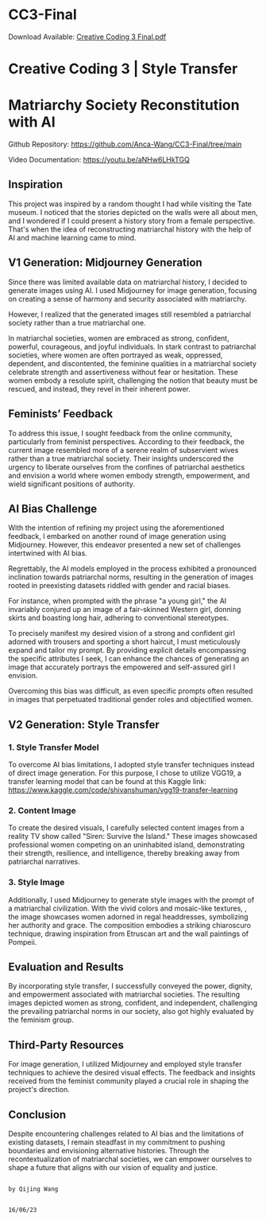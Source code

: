 # CC3-Final

Download Available: 
[Creative Coding 3 Final.pdf](https://github.com/Anca-Wang/CC3-Final/files/11772259/Creative.Coding.3.Final.pdf)

# Creative Coding 3  |  Style Transfer

# **Matriarchy Society Reconstitution with AI**

Github Repository: https://github.com/Anca-Wang/CC3-Final/tree/main

Video Documentation: https://youtu.be/aNHw6LHkTGQ

## **Inspiration**

This project was inspired by a random thought I had while visiting the Tate museum. I noticed that the stories depicted on the walls were all about men, and I wondered if I could present a history story from a female perspective. That's when the idea of reconstructing matriarchal history with the help of AI and machine learning came to mind.

## **V1 Generation: Midjourney Generation**

Since there was limited available data on matriarchal history, I decided to generate images using AI. I used Midjourney for image generation, focusing on creating a sense of harmony and security associated with matriarchy. 

However, I realized that the generated images still resembled a patriarchal society rather than a true matriarchal one.

In matriarchal societies, women are embraced as strong, confident, powerful, courageous, and joyful individuals. In stark contrast to patriarchal societies, where women are often portrayed as weak, oppressed, dependent, and discontented, the feminine qualities in a matriarchal society celebrate strength and assertiveness without fear or hesitation. These women embody a resolute spirit, challenging the notion that beauty must be rescued, and instead, they revel in their inherent power.

## Feminists’ **Feedback**

To address this issue, I sought feedback from the online community, particularly from feminist perspectives. According to their feedback, the current image resembled more of a serene realm of subservient wives rather than a true matriarchal society. Their insights underscored the urgency to liberate ourselves from the confines of patriarchal aesthetics and envision a world where women embody strength, empowerment, and wield significant positions of authority.

## **AI Bias Challenge**

With the intention of refining my project using the aforementioned feedback, I embarked on another round of image generation using Midjourney. However, this endeavor presented a new set of challenges intertwined with AI bias. 

Regrettably, the AI models employed in the process exhibited a pronounced inclination towards patriarchal norms, resulting in the generation of images rooted in preexisting datasets riddled with gender and racial biases.

For instance, when prompted with the phrase "a young girl," the AI invariably conjured up an image of a fair-skinned Western girl, donning skirts and boasting long hair, adhering to conventional stereotypes.

To precisely manifest my desired vision of a strong and confident girl adorned with trousers and sporting a short haircut, I must meticulously expand and tailor my prompt. By providing explicit details encompassing the specific attributes I seek, I can enhance the chances of generating an image that accurately portrays the empowered and self-assured girl I envision.

Overcoming this bias was difficult, as even specific prompts often resulted in images that perpetuated traditional gender roles and objectified women.


## ****V2 Generation: Style Transfer****

### 1. Style Transfer Model

To overcome AI bias limitations, I adopted style transfer techniques instead of direct image generation. For this purpose, I chose to utilize VGG19, a transfer learning model that can be found at this Kaggle link: https://www.kaggle.com/code/shivanshuman/vgg19-transfer-learning

### 2. Content Image

To create the desired visuals, I carefully selected content images from a reality TV show called "Siren: Survive the Island." These images showcased professional women competing on an uninhabited island, demonstrating their strength, resilience, and intelligence, thereby breaking away from patriarchal narratives.


### 3. Style Image

Additionally, I used Midjourney to generate style images with the prompt of a matriarchal civilization. With the vivid colors and mosaic-like textures, , the image showcases women adorned in regal headdresses, symbolizing her authority and grace. The composition embodies a striking chiaroscuro technique, drawing inspiration from Etruscan art and the wall paintings of Pompeii.


## **Evaluation and Results**

By incorporating style transfer, I successfully conveyed the power, dignity, and empowerment associated with matriarchal societies. The resulting images depicted women as strong, confident, and independent, challenging the prevailing patriarchal norms in our society, also got highly evaluated by the feminism group.



## **Third-Party Resources**

For image generation, I utilized Midjourney and employed style transfer techniques to achieve the desired visual effects. The feedback and insights received from the feminist community played a crucial role in shaping the project's direction.

## **Conclusion**

Despite encountering challenges related to AI bias and the limitations of existing datasets, I remain steadfast in my commitment to pushing boundaries and envisioning alternative histories. Through the recontextualization of matriarchal societies, we can empower ourselves to shape a future that aligns with our vision of equality and justice.

                                                                                                       by Qijing Wang

                                                                                                       16/06/23
                                                                                                       
